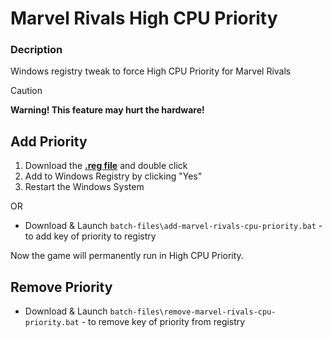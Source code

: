 # Marvel Rivals High CPU Priority
### Decription
Windows registry tweak to force High CPU Priority for Marvel Rivals

> [!caution]
> **Warning! This feature may hurt the hardware!**

## Add Priority
1. Download the **[.reg file](https://github.com/dubbyOW/Marvel-Rivals-High-CPU-Priority/releases/download/Gaming/Marvel.Rivals.High.CPU.Priority.reg)** and double click
2. Add to Windows Registry by clicking "Yes"
3. Restart the Windows System

OR

- Download & Launch `batch-files\add-marvel-rivals-cpu-priority.bat` - to add key of priority to registry

Now the game will permanently run in High CPU Priority.

## Remove Priority
- Download & Launch `batch-files\remove-marvel-rivals-cpu-priority.bat` - to remove key of priority from registry